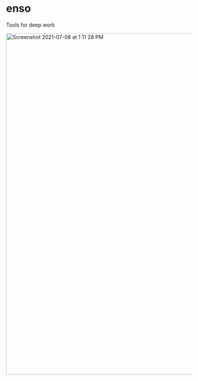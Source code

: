# enso

Tools for deep work

<img width="925" alt="Screenshot 2021-07-08 at 1 11 28 PM" src="https://user-images.githubusercontent.com/83334788/124882494-0ee48580-dfee-11eb-8df2-8ad3e8bce082.png">

